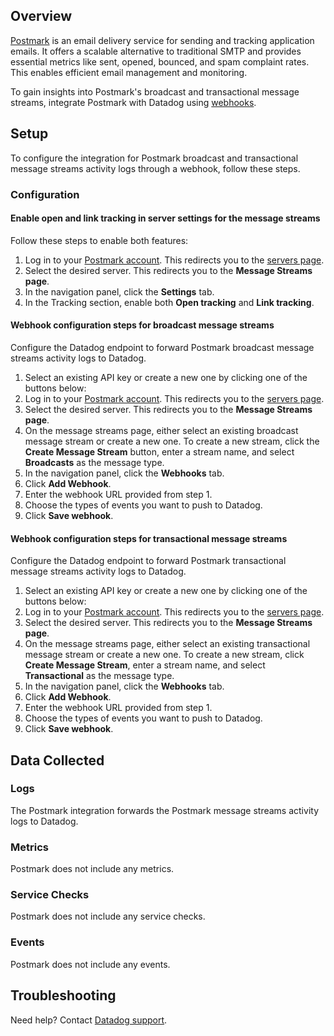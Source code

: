 ## Overview

[Postmark][1] is an email delivery service for sending and tracking application emails. It offers a scalable alternative to traditional SMTP and provides essential metrics like sent, opened, bounced, and spam complaint rates. This enables efficient email management and monitoring.

To gain insights into Postmark's broadcast and transactional message streams, integrate Postmark with Datadog using [webhooks][2].

## Setup

To configure the integration for Postmark broadcast and transactional message streams activity logs through a webhook, follow these steps.

### Configuration
#### Enable open and link tracking in server settings for the message streams
Follow these steps to enable both features:

1. Log in to your [Postmark account][3]. This redirects you to the [servers page][4].
2. Select the desired server. This redirects you to the **Message Streams page**.
3. In the navigation panel, click the **Settings** tab.
4. In the Tracking section, enable both **Open tracking** and **Link tracking**.

#### Webhook configuration steps for broadcast message streams
Configure the Datadog endpoint to forward Postmark broadcast message streams activity logs to Datadog.

1. Select an existing API key or create a new one by clicking one of the buttons below:<!-- UI Component to be added by DataDog team -->
2. Log in to your [Postmark account][3]. This redirects you to the [servers page][4].
3. Select the desired server. This redirects you to the **Message Streams page**.
4. On the message streams page, either select an existing broadcast message stream or create a new one. To create a new stream, click the **Create Message Stream** button, enter a stream name, and select **Broadcasts** as the message type.
5. In the navigation panel, click the **Webhooks** tab.
6. Click **Add Webhook**.
7. Enter the webhook URL provided from step 1.
8. Choose the types of events you want to push to Datadog.
9. Click **Save webhook**.


#### Webhook configuration steps for transactional message streams
Configure the Datadog endpoint to forward Postmark transactional message streams activity logs to Datadog.

1. Select an existing API key or create a new one by clicking one of the buttons below:<!-- UI Component to be added by DataDog team -->
2. Log in to your [Postmark account][3]. This redirects you to the [servers page][4].
3. Select the desired server. This redirects you to the **Message Streams page**.
4. On the message streams page, either select an existing transactional message stream or create a new one. To create a new stream, click **Create Message Stream**, enter a stream name, and select **Transactional** as the message type.
5. In the navigation panel, click the **Webhooks** tab.
6. Click **Add Webhook**.
7. Enter the webhook URL provided from step 1.
8. Choose the types of events you want to push to Datadog.
9. Click **Save webhook**.

## Data Collected

### Logs
The Postmark integration forwards the Postmark message streams activity logs to Datadog.

### Metrics
Postmark does not include any metrics.

### Service Checks
Postmark does not include any service checks.

### Events
Postmark does not include any events.

## Troubleshooting

Need help? Contact [Datadog support][5].

[1]: https://postmarkapp.com/
[2]: https://postmarkapp.com/developer/webhooks/webhooks-overview
[3]: https://account.postmarkapp.com/login
[4]: https://account.postmarkapp.com/servers
[5]: https://docs.datadoghq.com/help/
